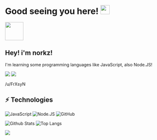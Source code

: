 # Good seeing you here! <img src="https://raw.githubusercontent.com/aemmadi/aemmadi/master/wave.gif" width="30px">
<img src="https://64.media.tumblr.com/60a1b8ac58c11e1d0c99d24aea523b78/aeb98b65e7aef56e-40/s250x400/c6d1d7e2e87ab3a1a057f8bd03c6c9b2718ba2df.gifv" width="60px">


## Hey! i'm norkz!
I'm learning some programming languages like JavaScript, also Node.JS!

![](https://img.shields.io/badge/Reddit-FF4500?style=for-the-badge&logo=reddit&logoColor=white) 
![](https://img.shields.io/badge/Arch_Linux-1793D1?style=for-the-badge&logo=arch-linux&logoColor=white)

/u/FrXsyN


## ⚡ Technologies

![JavaScript](https://img.shields.io/badge/JavaScript-F7DF1E?style=for-the-badge&logo=javascript&logoColor=black)
![Node.JS](https://img.shields.io/badge/Node.js-43853D?style=for-the-badge&logo=node.js&logoColor=white)
![GitHub](https://img.shields.io/badge/GitHub-100000?style=for-the-badge&logo=github&logoColor=white)

![Github Stats](https://github-readme-stats.vercel.app/api?username=norkz&count_private=true&show_icons=true&include_all_commits=true&theme=dracula)
![Top Langs](https://github-readme-stats.vercel.app/api/top-langs/?username=norkz)


![](https://komarev.com/ghpvc/?username=norkz&color=green)


[GitHub]:'https://github.com/norkz'

